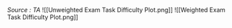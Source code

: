 *Source : TA*
![[Unweighted Exam Task Difficulty Plot.png]]
![[Weighted Exam Task Difficulty Plot.png]]